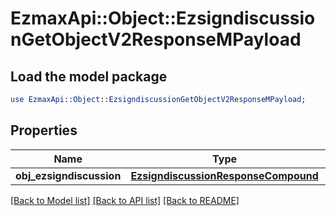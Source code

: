# EzmaxApi::Object::EzsigndiscussionGetObjectV2ResponseMPayload

## Load the model package
```perl
use EzmaxApi::Object::EzsigndiscussionGetObjectV2ResponseMPayload;
```

## Properties
Name | Type | Description | Notes
------------ | ------------- | ------------- | -------------
**obj_ezsigndiscussion** | [**EzsigndiscussionResponseCompound**](EzsigndiscussionResponseCompound.md) |  | 

[[Back to Model list]](../README.md#documentation-for-models) [[Back to API list]](../README.md#documentation-for-api-endpoints) [[Back to README]](../README.md)


